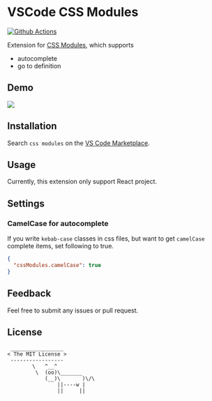 # VSCode CSS Modules

[![Github Actions](https://github.com/ichenlei/vscode-css-modules/actions/workflows/ci.yml/badge.svg?branch=master)](https://github.com/clinyong/vscode-css-modules/actions)

Extension for [CSS Modules](https://github.com/css-modules/css-modules), which supports

- autocomplete
- go to definition

## Demo

![](https://i.giphy.com/l0EwY2Mk4IBgIholi.gif)

## Installation

Search `css modules` on the [VS Code Marketplace](https://code.visualstudio.com/Docs/editor/extension-gallery#_browse-and-install-extensions-in-vs-code).

## Usage

Currently, this extension only support React project.

## Settings

### CamelCase for autocomplete

If you write `kebab-case` classes in css files, but want to get `camelCase` complete items, set following to true.

```json
{
  "cssModules.camelCase": true
}
```

## Feedback

Feel free to submit any issues or pull request.

## License

```
 _________________
< The MIT License >
 -----------------
        \   ^__^
         \  (oo)\_______
            (__)\       )\/\
                ||----w |
                ||     ||
```
